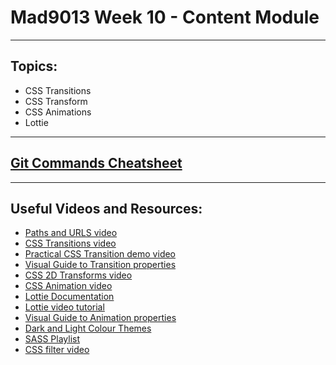 # Mad9013 Week 10 - Content Module

---
## Topics:
* CSS Transitions
* CSS Transform
* CSS Animations
* Lottie

---
[Git Commands Cheatsheet](https://github.github.com/training-kit/downloads/github-git-cheat-sheet.pdf)
---

---
## Useful Videos and Resources:
* [Paths and URLS video](https://www.youtube.com/watch?v=HyCjbxRm08k)
* [CSS Transitions video](https://www.youtube.com/embed/alxljWzQoY4)
* [Practical CSS Transition demo video](https://www.youtube.com/embed/xxk6Ji6Layk)
* [Visual Guide to Transition properties](https://cssreference.io/transitions/)
* [CSS 2D Transforms video](https://www.youtube.com/embed/IeWtxwjBXKQ)
* [CSS Animation video](https://www.youtube.com/embed/mSUiUst60dY)
* [Lottie Documentation](https://airbnb.io/lottie/#/README)
* [Lottie video tutorial](https://www.youtube.com/watch?v=5XMUJdjI0L8)
* [Visual Guide to Animation properties](https://cssreference.io/animations/)
* [Dark and Light Colour Themes](https://uxdesign.cc/systemizing-color-for-change-9dde4d0018e4)
* [SASS Playlist](https://www.youtube.com/watch?v=5jZGo_k8Rd0&list=PLyuRouwmQCjlzPHwHOAIfIFXkf6J8Q_qy)
* [CSS filter video](https://www.youtube.com/embed/fmSHNItOBpg)




